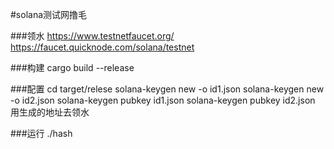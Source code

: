 #solana测试网撸毛

###领水
https://www.testnetfaucet.org/
https://faucet.quicknode.com/solana/testnet

###构建
cargo build --release

###配置
cd target/relese
solana-keygen new -o id1.json
solana-keygen new -o id2.json
solana-keygen pubkey id1.json
solana-keygen pubkey id2.json
用生成的地址去领水

###运行
./hash



